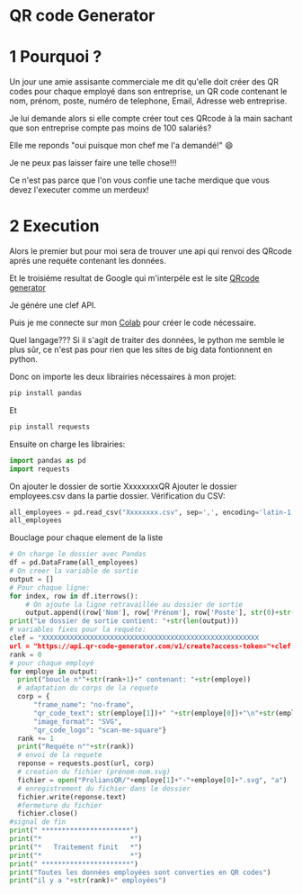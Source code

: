 # QR code Generator

1 Pourquoi ?
===========

Un jour une amie assisante commerciale me dit qu'elle doit créer des QR codes pour chaque employé dans son entreprise, un QR code contenant le nom, prénom, poste, numéro de telephone, Email, Adresse web entreprise.

Je lui demande alors si elle compte créer tout ces QRcode à la main sachant que son entreprise compte pas moins de 100 salariés?

Elle me reponds "oui puisque mon chef me l'a demandé!" :smile:

Je ne peux pas laisser faire une telle chose!!!

Ce n'est pas parce que l'on vous confie une tache merdique que vous devez l'executer comme un merdeux!

2 Execution
===========

Alors le premier but pour moi sera de trouver une api qui renvoi des QRcode aprés une requéte contenant les données.

Et le troisiéme resultat de Google qui m'interpéle est le site [QRcode generator](https://www.qr-code-generator.com)

Je génére une clef API.

Puis je me connecte sur mon [Colab](https://colab.research.google.com/#) pour créer le code nécessaire.


Quel langage??? Si il s'agit de traiter des données, le python me semble le plus sûr, ce n'est pas pour rien que les sites de big data fontionnent en python.

Donc on importe les deux librairies nécessaires à mon projet:
```py
pip install pandas
```
Et
```py
pip install requests
```
Ensuite on charge les librairies:
```py
import pandas as pd
import requests
```
On ajouter le dossier de sortie XxxxxxxxQR
Ajouter le dossier employees.csv dans la partie dossier.
Vérification du CSV:
```py
all_employees = pd.read_csv("Xxxxxxxx.csv", sep=',', encoding='latin-1')
all_employees
```
Bouclage pour chaque element de la liste
```py
# On charge le dossier avec Pandas
df = pd.DataFrame(all_employees)
# On creer la variable de sortie
output = []
# Pour chaque ligne:
for index, row in df.iterrows():
    # On ajoute la ligne retravaillée au dossier de sortie
    output.append((row['Nom'], row['Prénom'], row['Poste'], str(0)+str(row['Telephone']), row['Email'], row['AdressProlians']))
print("Le dossier de sortie contient: "+str(len(output)))
# variables fixes pour la requéte:
clef = "XXXXXXXXXXXXXXXXXXXXXXXXXXXXXXXXXXXXXXXXXXXXXXXXXXXXXX
url = "https://api.qr-code-generator.com/v1/create?access-token="+clef
rank = 0
# pour chaque employé
for employe in output:
  print("boucle n°"+str(rank+1)+" contenant: "+str(employe))
  # adaptation du corps de la requete
  corp = {
      "frame_name": "no-frame",
      "qr_code_text": str(employe[1])+" "+str(employe[0])+"\n"+str(employe[2])+"\n"+str(employe[3])+"\n"+str(employe[4])+"\n"+str(employe[5]),
      "image_format": "SVG",
      "qr_code_logo": "scan-me-square"}
  rank += 1
  print("Requéte n°"+str(rank))
  # envoi de la requete
  reponse = requests.post(url, corp)
  # creation du fichier (prénom-nom.svg)
  fichier = open("ProliansQR/"+employe[1]+"-"+employe[0]+".svg", "a")
  # enregistrement du fichier dans le dossier
  fichier.write(reponse.text)
  #fermeture du fichier
  fichier.close()
#signal de fin
print(" **********************")
print("*                      *")
print("*   Traitement finit   *")
print("*                      *")
print(" **********************")
print("Toutes les données employées sont converties en QR codes")
print("il y a "+str(rank)+" employées")
```








